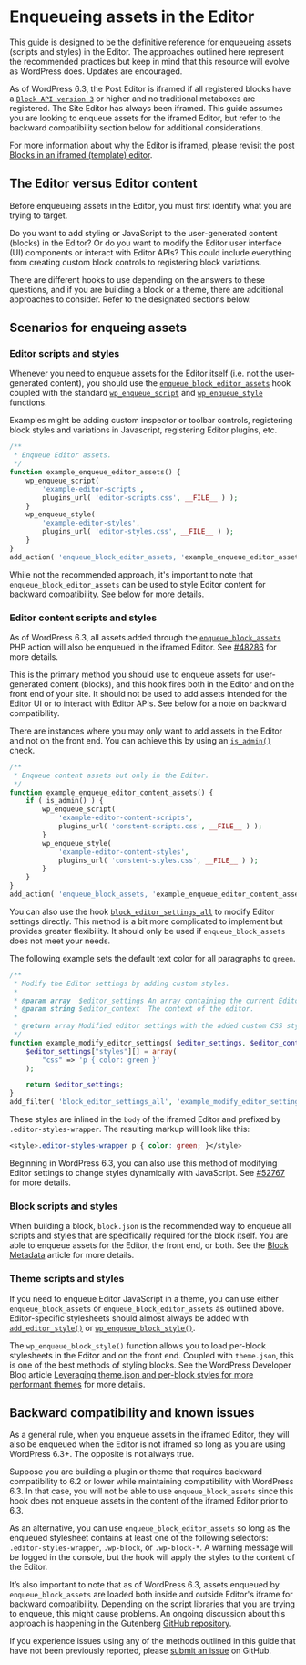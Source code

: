 # Enqueueing assets in the Editor

This guide is designed to be the definitive reference for enqueueing assets (scripts and styles) in the Editor. The approaches outlined here represent the recommended practices but keep in mind that this resource will evolve as WordPress does. Updates are encouraged.

As of WordPress 6.3, the Post Editor is iframed if all registered blocks have a [`Block API version 3`](https://developer.wordpress.org/block-editor/reference-guides/block-api/block-metadata/) or higher and no traditional metaboxes are registered. The Site Editor has always been iframed. This guide assumes you are looking to enqueue assets for the iframed Editor, but refer to the backward compatibility section below for additional considerations.

For more information about why the Editor is iframed, please revisit the post [Blocks in an iframed (template) editor](https://make.wordpress.org/core/2021/06/29/blocks-in-an-iframed-template-editor/).

## The Editor versus Editor content
Before enqueueing assets in the Editor, you must first identify what you are trying to target.

Do you want to add styling or JavaScript to the user-generated content (blocks) in the Editor? Or do you want to modify the Editor user interface (UI) components or interact with Editor APIs? This could include everything from creating custom block controls to registering block variations.

There are different hooks to use depending on the answers to these questions, and if you are building a block or a theme, there are additional approaches to consider. Refer to the designated sections below.

## Scenarios for enqueing assets
### Editor scripts and styles

Whenever you need to enqueue assets for the Editor itself (i.e. not the user-generated content), you should use the [`enqueue_block_editor_assets`](https://developer.wordpress.org/reference/hooks/enqueue_block_editor_assets/) hook coupled with the standard [`wp_enqueue_script`](https://developer.wordpress.org/reference/functions/wp_enqueue_script/) and [`wp_enqueue_style`](https://developer.wordpress.org/reference/functions/wp_enqueue_style/) functions.

Examples might be adding custom inspector or toolbar controls, registering block styles and variations in Javascript, registering Editor plugins, etc.

```php
/**
 * Enqueue Editor assets.
 */
function example_enqueue_editor_assets() {
    wp_enqueue_script(
        'example-editor-scripts',
        plugins_url( 'editor-scripts.css', __FILE__ ) );
    }
    wp_enqueue_style(
        'example-editor-styles',
        plugins_url( 'editor-styles.css', __FILE__ ) );
    }
}
add_action( 'enqueue_block_editor_assets, 'example_enqueue_editor_assets' );
```

While not the recommended approach, it's important to note that `enqueue_block_editor_assets` can be used to style Editor content for backward compatibility. See below for more details.

### Editor content scripts and styles

As of WordPress 6.3, all assets added through the [`enqueue_block_assets`](https://developer.wordpress.org/reference/hooks/enqueue_block_assets/) PHP action will also be enqueued in the iframed Editor. See [#48286](https://github.com/WordPress/gutenberg/pull/48286) for more details.

This is the primary method you should use to enqueue assets for user-generated content (blocks), and this hook fires both in the Editor and on the front end of your site. It should not be used to add assets intended for the Editor UI or to interact with Editor APIs. See below for a note on backward compatibility.

There are instances where you may only want to add assets in the Editor and not on the front end. You can achieve this by using an [`is_admin()`](https://developer.wordpress.org/reference/functions/is_admin/) check.

```php
/**
 * Enqueue content assets but only in the Editor.
 */
function example_enqueue_editor_content_assets() {
    if ( is_admin() ) {
        wp_enqueue_script(
            'example-editor-content-scripts',
            plugins_url( 'constent-scripts.css', __FILE__ ) );
        }
        wp_enqueue_style(
            'example-editor-content-styles',
            plugins_url( 'constent-styles.css', __FILE__ ) );
        }
    }
}
add_action( 'enqueue_block_assets, 'example_enqueue_editor_content_assets' );
```

You can also use the hook [`block_editor_settings_all`](https://developer.wordpress.org/reference/hooks/block_editor_settings_all/) to modify Editor settings directly. This method is a bit more complicated to implement but provides greater flexibility. It should only be used if `enqueue_block_assets` does not meet your needs.

The following example sets the default text color for all paragraphs to `green`.

```php
/**
 * Modify the Editor settings by adding custom styles.
 *
 * @param array  $editor_settings An array containing the current Editor settings.
 * @param string $editor_context  The context of the editor.
 *
 * @return array Modified editor settings with the added custom CSS style.
 */
function example_modify_editor_settings( $editor_settings, $editor_context ) {
    $editor_settings["styles"][] = array(
        "css" => 'p { color: green }'
    );

    return $editor_settings;
}
add_filter( 'block_editor_settings_all', 'example_modify_editor_settings', 10,2 );
```

These styles are inlined in the `body` of the iframed Editor and prefixed by `.editor-styles-wrapper`. The resulting markup will look like this:

```css
<style>.editor-styles-wrapper p { color: green; }</style>
```

Beginning in WordPress 6.3, you can also use this method of modifying Editor settings to change styles dynamically with JavaScript. See [#52767](https://github.com/WordPress/gutenberg/pull/52767#top) for more details.

### Block scripts and styles

When building a block, `block.json` is the recommended way to enqueue all scripts and styles that are specifically required for the block itself. You are able to enqueue assets for the Editor, the front end, or both. See the [Block Metadata](https://developer.wordpress.org/block-editor/reference-guides/block-api/block-metadata/) article for more details.

### Theme scripts and styles

If you need to enqueue Editor JavaScript in a theme, you can use either `enqueue_block_assets` or `enqueue_block_editor_assets` as outlined above. Editor-specific stylesheets should almost always be added with [`add_editor_style()`](https://developer.wordpress.org/reference/functions/add_editor_style/) or [`wp_enqueue_block_style()`](https://developer.wordpress.org/reference/functions/wp_enqueue_block_style/).

The `wp_enqueue_block_style()` function allows you to load per-block stylesheets in the Editor and on the front end. Coupled with `theme.json`, this is one of the best methods of styling blocks. See the WordPress Developer Blog article [Leveraging theme.json and per-block styles for more performant themes](https://developer.wordpress.org/news/2022/12/leveraging-theme-json-and-per-block-styles-for-more-performant-themes/) for more details.

## Backward compatibility and known issues

As a general rule, when you enqueue assets in the iframed Editor, they will also be enqueued when the Editor is not iframed so long as you are using WordPress 6.3+. The opposite is not always true.

Suppose you are building a plugin or theme that requires backward compatibility to 6.2 or lower while maintaining compatibility with WordPress 6.3. In that case, you will not be able to use `enqueue_block_assets` since this hook does not enqueue assets in the content of the iframed Editor prior to 6.3.

As an alternative, you can use `enqueue_block_editor_assets` so long as the enqueued stylesheet contains at least one of the following selectors: `.editor-styles-wrapper`, `.wp-block`, or `.wp-block-*`. A warning message will be logged in the console, but the hook will apply the styles to the content of the Editor.

It’s also important to note that as of WordPress 6.3, assets enqueued by `enqueue_block_assets` are loaded both inside and outside Editor's iframe for backward compatibility. Depending on the script libraries that you are trying to enqueue, this might cause problems. An ongoing discussion about this approach is happening in the Gutenberg [GitHub repository](https://github.com/WordPress/gutenberg/issues/53590).

If you experience issues using any of the methods outlined in this guide that have not been previously reported, please [submit an issue](https://github.com/WordPress/gutenberg/issues/new/choose) on GitHub.